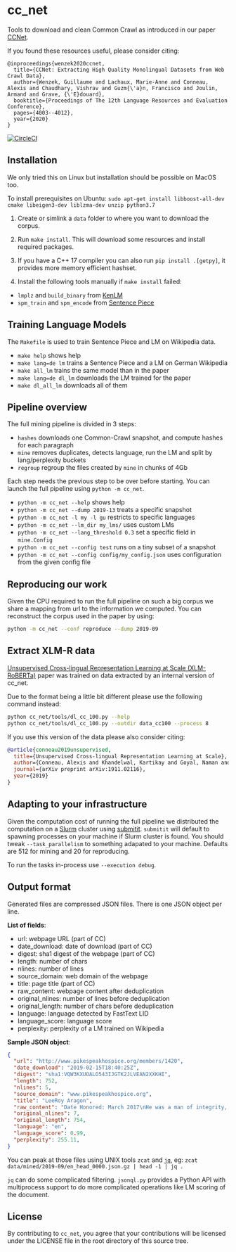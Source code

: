 # cc_net

Tools to download and clean Common Crawl as introduced in our paper [CCNet](https://arxiv.org/abs/1911.00359).

If you found these resources useful, please consider citing:

```
@inproceedings{wenzek2020ccnet,
  title={CCNet: Extracting High Quality Monolingual Datasets from Web Crawl Data},
  author={Wenzek, Guillaume and Lachaux, Marie-Anne and Conneau, Alexis and Chaudhary, Vishrav and Guzm{\'a}n, Francisco and Joulin, Armand and Grave, {\'E}douard},
  booktitle={Proceedings of The 12th Language Resources and Evaluation Conference},
  pages={4003--4012},
  year={2020}
}
```

[![CircleCI](https://circleci.com/gh/facebookresearch/cc_net.svg?style=svg)](https://circleci.com/gh/facebookresearch/cc_net)


## Installation

We only tried this on Linux but installation should be possible on MacOS too.

To install prerequisites on Ubuntu: `sudo apt-get install libboost-all-dev cmake libeigen3-dev liblzma-dev unzip python3.7`

1. Create or simlink a `data` folder to where you want to download the corpus.

2. Run `make install`. This will download some resources and install required packages.

3. If you have a C++ 17 compiler you can also run
`pip install .[getpy]`, it provides more memory efficient hashset.

4. Install the following tools manually if `make install` failed:
- `lmplz` and `build_binary` from [KenLM](https://github.com/kpu/kenlm)
- `spm_train` and `spm_encode` from [Sentence Piece](https://github.com/google/sentencepiece)

## Training Language Models

The `Makefile` is used to train Sentence Piece and LM on Wikipedia data.

* `make help` shows help
* `make lang=de lm` trains a Sentence Piece and a LM on German Wikipedia
* `make all_lm` trains the same model than in the paper
* `make lang=de dl_lm` downloads the LM trained for the paper
* `make dl_all_lm` downloads all of them

## Pipeline overview

The full mining pipeline is divided in 3 steps:

- `hashes` downloads one Common-Crawl snapshot, and compute hashes for each paragraph
- `mine` removes duplicates, detects language, run the LM and split by lang/perplexity buckets
- `regroup` regroup the files created by `mine` in chunks of 4Gb

Each step needs the previous step to be over before starting.
You can launch the full pipeline using `python -m cc_net`.

* `python -m cc_net --help` shows help
* `python -m cc_net --dump 2019-13` treats a specific snapshot
* `python -m cc_net -l my -l gu` 
restricts to specific languages
* `python -m cc_net --lm_dir my_lms/` uses custom LMs
* `python -m cc_net --lang_threshold 0.3` set a specific field in `mine.Config`
* `python -m cc_net --config test` runs on a tiny subset of a snapshot
* `python -m cc_net --config config/my_config.json` uses configuration from the given config file

## Reproducing our work

Given the CPU required to run the full pipeline on such a big corpus we share a mapping from url to the information we computed.
You can reconstruct the corpus used in the paper by using:

```sh
python -m cc_net --conf reproduce --dump 2019-09
```

## Extract XLM-R data

[Unsupervised Cross-lingual Representation Learning at Scale (XLM-RoBERTa)](https://arxiv.org/pdf/1911.02116.pdf)
paper was trained on data extracted by an internal version of cc_net.

Due to the format being a little bit different please use the following command instead:

```sh
python cc_net/tools/dl_cc_100.py --help
python cc_net/tools/dl_cc_100.py --outdir data_cc100 --process 8
```

If you use this version of the data please also consider citing:

```bibtex
@article{conneau2019unsupervised,
  title={Unsupervised Cross-lingual Representation Learning at Scale},
  author={Conneau, Alexis and Khandelwal, Kartikay and Goyal, Naman and Chaudhary, Vishrav and Wenzek, Guillaume and Guzm{\'a}n, Francisco and Grave, Edouard and Ott, Myle and Zettlemoyer, Luke and Stoyanov, Veselin},
  journal={arXiv preprint arXiv:1911.02116},
  year={2019}
}
```


## Adapting to your infrastructure

Given the computation cost of running the full pipeline we distributed the computation
on a [Slurm](https://slurm.schedmd.com/) cluster using [submitit](https://github.com/facebookincubator/submitit).
`submitit` will default to spawning processes on your machine if Slurm cluster is found.
You should tweak `--task_parallelism` to something adapated to your machine.
Defaults are 512 for mining and 20 for reproducing.

To run the tasks in-process use `--execution debug`.


## Output format

Generated files are compressed JSON files. There is one JSON object per line.

__List of fields__:

- url: webpage URL (part of CC)
- date_download: date of download (part of CC)
- digest: sha1 digest of the webpage (part of CC)
- length: number of chars
- nlines: number of lines
- source_domain: web domain of the webpage
- title: page title (part of CC)
- raw_content: webpage content after deduplication
- original_nlines: number of lines before deduplication
- original_length: number of chars before deduplication
- language: language detected by FastText LID
- language_score: language score
- perplexity: perplexity of a LM trained on Wikipedia

__Sample JSON object__:
```json
{
  "url": "http://www.pikespeakhospice.org/members/1420",
  "date_download": "2019-02-15T18:40:25Z",
  "digest": "sha1:VQW3KXUOALO543IJGTK2JLVEAN2XXKHI",
  "length": 752,
  "nlines": 5,
  "source_domain": "www.pikespeakhospice.org",
  "title": "LeeRoy Aragon",
  "raw_content": "Date Honored: March 2017\nHe was a man of integrity, a hard worker, and a dedicated family man. He loved spending time with family camping, fishing, hunting, boating and just hanging out.\nHis Catholic faith was extremely important to him as he gave of his time and talents to the community. He had many friends through church and the Knights of Columbus. He was a meticulous handyman, and enjoyed building and fixing things and restoring antique furniture to perfection. He was a fan and supported his Colorado Rockies and Denver Broncos. Throughout the years he had devoted four-legged friends (his dogs and a horse named Sunny Boy).\nWe have many cherished memories of him that we will treasure until we are with him again.\n~ Family of LeeRoy F. Aragon",
  "original_nlines": 7,
  "original_length": 754,
  "language": "en",
  "language_score": 0.99,
  "perplexity": 255.11,
}
```

You can peak at those files using UNIX tools `zcat` and [`jq`](https://stedolan.github.io/jq/manual/), eg:
`zcat data/mined/2019-09/en_head_0000.json.gz | head -1 | jq .`

`jq` can do some complicated filtering.
`jsonql.py` provides a Python API with multiprocess support to do more complicated operations like LM scoring of the document.

## License

By contributing to `cc_net`, you agree that your contributions will be licensed
under the LICENSE file in the root directory of this source tree.
